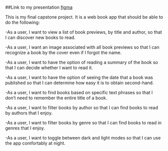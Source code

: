 ##Link to my presentation 
[figma](https://www.figma.com/file/sjyC3hRMs3kr76fy4ZdFlm/Untitled?type=design&node-id=0%3A1&mode=design&t=T5v9zz7ZNEq3FjCF-1)

This is my final capstone project. It is a web book app that should be able to do the following:

-As a user, I want to view a list of book previews, by title and author, so that I can discover new books to read.

-As a user, I want an image associated with all book previews so that I can recognize a book by the cover even if I forgot the name.

-As a user, I want to have the option of reading a summary of the book so that I can decide whether I want to read it.

-As a user, I want to have the option of seeing the date that a book was published so that I can determine how easy it is to obtain second-hand.

-As a user, I want to find books based on specific text phrases so that I don’t need to remember the entire title of a book.

-As a user, I want to filter books by author so that I can find books to read by authors that I enjoy.

-As a user, I want to filter books by genre so that I can find books to read in genres that I enjoy.

-As a user, I want to toggle between dark and light modes so that I can use the app comfortably at night.
